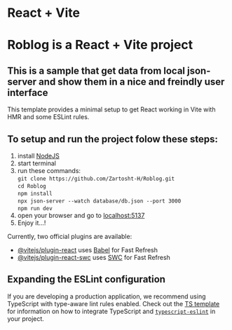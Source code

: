 # React + Vite
# **Roblog** is a React + Vite project

## This is a sample that get data from local json-server and show them in a nice and freindly user interface

This template provides a minimal setup to get React working in Vite with HMR and some ESLint rules.

## To setup and run the project folow these steps:
  1. install [NodeJS](https://nodejs.org/dist/v22.16.0/node-v22.16.0-x64.msi)
  2. start terminal
  3. run these commands:  
     `git clone https://github.com/Zartosht-H/Roblog.git`  
     `cd Roblog`  
     `npm install`  
     `npx json-server --watch database/db.json --port 3000`  
     `npm run dev`  
  4. open your browser and go to [localhost:5137](http://localhost:5137)
  5. Enjoy it...!

Currently, two official plugins are available:

- [@vitejs/plugin-react](https://github.com/vitejs/vite-plugin-react/blob/main/packages/plugin-react) uses [Babel](https://babeljs.io/) for Fast Refresh
- [@vitejs/plugin-react-swc](https://github.com/vitejs/vite-plugin-react/blob/main/packages/plugin-react-swc) uses [SWC](https://swc.rs/) for Fast Refresh

## Expanding the ESLint configuration

If you are developing a production application, we recommend using TypeScript with type-aware lint rules enabled. Check out the [TS template](https://github.com/vitejs/vite/tree/main/packages/create-vite/template-react-ts) for information on how to integrate TypeScript and [`typescript-eslint`](https://typescript-eslint.io) in your project.
